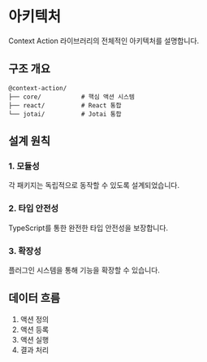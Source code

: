 # 아키텍처

Context Action 라이브러리의 전체적인 아키텍처를 설명합니다.

## 구조 개요

```
@context-action/
├── core/           # 핵심 액션 시스템
├── react/          # React 통합
└── jotai/          # Jotai 통합
```

## 설계 원칙

### 1. 모듈성
각 패키지는 독립적으로 동작할 수 있도록 설계되었습니다.

### 2. 타입 안전성
TypeScript를 통한 완전한 타입 안전성을 보장합니다.

### 3. 확장성
플러그인 시스템을 통해 기능을 확장할 수 있습니다.

## 데이터 흐름

1. 액션 정의
2. 액션 등록
3. 액션 실행
4. 결과 처리